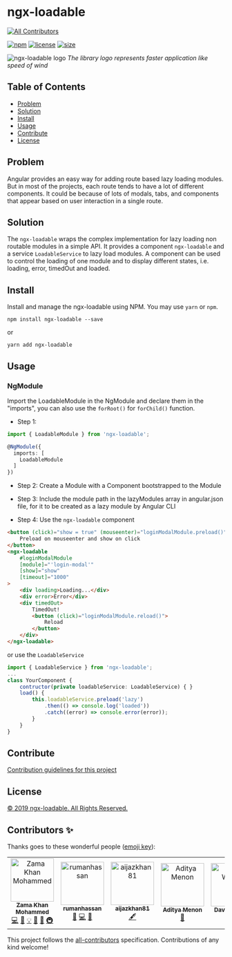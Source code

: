 # ngx-loadable
[![All Contributors](https://img.shields.io/badge/all_contributors-7-orange.svg?style=flat-square)](#contributors-)

[![npm](https://badgen.net/npm/v/ngx-loadable)](https://www.npmjs.com/package/ngx-loadable) [![license](https://img.shields.io/github/license/mohammedzamakhan/ngx-loadable.svg)](https://github.com/mohammedzamakhan/ngx-loadable/master/LICENSE) [![size](https://badgen.net/bundlephobia/minzip/ngx-loadable)](https://bundlephobia.com/result?p=ngx-loadable)

![ngx-loadable logo](https://cdn-images-1.medium.com/max/1600/1*D-rdCEVxbkbGOVdrA3v4bA.png)
*The library logo represents faster application like speed of wind*

## Table of Contents
- [Problem](#problem)
- [Solution](#solution)
- [Install](#install)
- [Usage](#usage)
- [Contribute](#contribute)
- [License](#license)

## Problem

Angular provides an easy way for adding route based lazy loading modules. But in most of the projects, each route tends to have a lot of different components. It could be because of lots of modals, tabs, and components that appear based on user interaction in a single route.

## Solution

The `ngx-loadable` wraps the complex implementation for lazy loading non routable modules in a simple API. It provides a component `ngx-loadable` and a service `LoadableService` to lazy load modules. A component can be used to control the loading of one module and to display different states, i.e. loading, error, timedOut and loaded.
## Install

Install and manage the ngx-loadable using NPM. You may use `yarn` or `npm`.

`npm install ngx-loadable --save`

or

`yarn add ngx-loadable`

## Usage

### NgModule
Import the LoadableModule in the NgModule and declare them in the "imports", you can also use the `forRoot()` for `forChild()` function.

- Step 1:

``` ts
import { LoadableModule } from 'ngx-loadable';

@NgModule({
  imports: [
    LoadableModule
  ]
})
```

- Step 2:
Create a Module with a Component bootstrapped to the Module

- Step 3:
Include the module path in the lazyModules array in angular.json file, for it to be created as a lazy module by Angular CLI

- Step 4:
Use the `ngx-loadable` component
```html
<button (click)="show = true" (mouseenter)="loginModalModule.preload()">
    Preload on mouseenter and show on click
</button>
<ngx-loadable
    #loginModalModule
    [module]="'login-modal'"
    [show]="show"
    [timeout]="1000"
>
    <div loading>Loading...</div>
    <div error>Error</div>
    <div timedOut>
        TimedOut!
        <button (click)="loginModalModule.reload()">
            Reload
        </button>
    </div>
</ngx-loadable>
```

or use the `LoadableService`

```ts
import { LoadableService } from 'ngx-loadable';
...
class YourComponent {
    contructor(private loadableService: LoadableService) { }
    load() {
        this.loadableService.preload('lazy')
            .then(() => console.log('loaded'))
            .catch((error) => console.error(error));
        }
    }
}
```
## Contribute

[Contribution guidelines for this project](./CONTRIBUTING.md)

## License

[© 2019 ngx-loadable. All Rights Reserved.](../LICENSE)

## Contributors ✨

Thanks goes to these wonderful people ([emoji key](https://allcontributors.org/docs/en/emoji-key)):

<!-- ALL-CONTRIBUTORS-LIST:START - Do not remove or modify this section -->
<!-- prettier-ignore-start -->
<!-- markdownlint-disable -->
<table>
  <tr>
    <td align="center"><a href="https://www.linkedin.com/in/mohammedzamakhan"><img src="https://avatars3.githubusercontent.com/u/2327532?v=4" width="100px;" alt="Zama Khan Mohammed"/><br /><sub><b>Zama Khan Mohammed</b></sub></a><br /><a href="https://github.com/mohammedzamakhan/ngx-loadable/commits?author=mohammedzamakhan" title="Code">💻</a> <a href="#design-mohammedzamakhan" title="Design">🎨</a> <a href="#example-mohammedzamakhan" title="Examples">💡</a> <a href="https://github.com/mohammedzamakhan/ngx-loadable/commits?author=mohammedzamakhan" title="Documentation">📖</a> <a href="#ideas-mohammedzamakhan" title="Ideas, Planning, & Feedback">🤔</a> <a href="#infra-mohammedzamakhan" title="Infrastructure (Hosting, Build-Tools, etc)">🚇</a></td>
    <td align="center"><a href="https://github.com/rumanhassan"><img src="https://avatars2.githubusercontent.com/u/7890944?v=4" width="100px;" alt="rumanhassan"/><br /><sub><b>rumanhassan</b></sub></a><br /><a href="#ideas-rumanhassan" title="Ideas, Planning, & Feedback">🤔</a> <a href="https://github.com/mohammedzamakhan/ngx-loadable/commits?author=rumanhassan" title="Code">💻</a> <a href="#tool-rumanhassan" title="Tools">🔧</a></td>
    <td align="center"><a href="https://github.com/aijazkhan81"><img src="https://avatars0.githubusercontent.com/u/6255674?v=4" width="100px;" alt="aijazkhan81"/><br /><sub><b>aijazkhan81</b></sub></a><br /><a href="#content-aijazkhan81" title="Content">🖋</a></td>
    <td align="center"><a href="http://adityamenon.dev"><img src="https://avatars3.githubusercontent.com/u/27936970?v=4" width="100px;" alt="Aditya Menon"/><br /><sub><b>Aditya Menon</b></sub></a><br /><a href="https://github.com/mohammedzamakhan/ngx-loadable/commits?author=m-aditya" title="Documentation">📖</a></td>
    <td align="center"><a href="https://twitter.com/MrCube42"><img src="https://avatars1.githubusercontent.com/u/1512210?v=4" width="100px;" alt="David Würfel"/><br /><sub><b>David Würfel</b></sub></a><br /><a href="https://github.com/mohammedzamakhan/ngx-loadable/issues?q=author%3Adevinmotion" title="Bug reports">🐛</a></td>
    <td align="center"><a href="https://github.com/ReevMich"><img src="https://avatars3.githubusercontent.com/u/7333415?v=4" width="100px;" alt="Michael Reeves"/><br /><sub><b>Michael Reeves</b></sub></a><br /><a href="https://github.com/mohammedzamakhan/ngx-loadable/commits?author=ReevMich" title="Documentation">📖</a></td>
    <td align="center"><a href="https://github.com/siddharthpal"><img src="https://avatars2.githubusercontent.com/u/7220182?v=4" width="100px;" alt="siddharthpal"/><br /><sub><b>siddharthpal</b></sub></a><br /><a href="https://github.com/mohammedzamakhan/ngx-loadable/issues?q=author%3Asiddharthpal" title="Bug reports">🐛</a></td>
  </tr>
</table>

<!-- markdownlint-enable -->
<!-- prettier-ignore-end -->
<!-- ALL-CONTRIBUTORS-LIST:END -->

This project follows the [all-contributors](https://github.com/all-contributors/all-contributors) specification. Contributions of any kind welcome!
